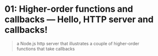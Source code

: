 # 01: Higher-order functions and callbacks &mdash; Hello, HTTP server and callbacks!
> a Node.js http server that illustrates a couple of higher-order functions that take callbacks

